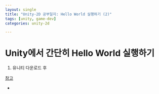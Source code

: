 ```yaml
---
layout: single
title: "Unity-2D 공부일지: Hello World 실행하기 (2)"
tags: [unity, game-dev]
categories: unity-2d

---
```


# Unity에서 간단히 Hello World 실행하기

1. 유니티 다운로드 후 







<u>참고</u>

- [Complete C# Unity Game Developer 2D 강좌]: https://www.udemy.com/course/unitycourse/

  

